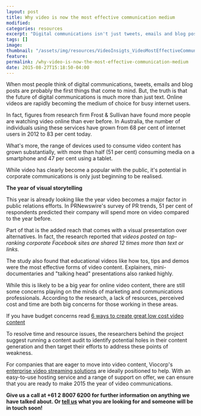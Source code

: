 ```yaml
---
layout: post
title: Why video is now the most effective communication medium
modified:
categories: resources
excerpt: "Digital communications isn't just tweets, emails and blog posts, the truth is that the future of digital communications is much more than just text, it's online video."
tags: []
image:
thumbnail: "/assets/img/resources/VideoInsigts_VideoMostEffectiveCommunicationMedium.jpg"
feature:
permalink: /why-video-is-now-the-most-effective-communication-medium
date: 2015-08-27T15:18:50-04:00
---
```


<p>When most people think of digital communications, tweets, emails and blog posts are probably the first things that come to mind. But, the truth is that the future of digital communications is much more than just text. Online videos are rapidly becoming the medium of choice for busy internet users.</p>
<p>In fact, figures from research firm Frost &amp; Sullivan have found more people are watching video online than ever before. In Australia, the number of individuals using these services have grown from 68 per cent of internet users in 2012 to 83 per cent today.</p>
<p>What's more, the range of devices used to consume video content has grown substantially, with more than half (51 per cent) consuming media on a smartphone and 47 per cent using a tablet.</p>
<p>While video has clearly become a popular with the public, it's potential in corporate communications is only just beginning to be realised.</p>
<p><strong>The year of visual storytelling</strong></p>
<p>This year is already looking like the year video becomes a major factor in public relations efforts. In PRNewswire's survey of PR trends, 51 per cent of respondents predicted their company will spend more on video compared to the year before.</p>
<p>Part of that is the added reach that comes with a visual presentation over alternatives. In fact, the research reported that <em>videos posted on top-ranking corporate Facebook sites are shared 12 times more than text or links.</em></p>
<p>The study also found that educational videos like how tos, tips and demos were the most effective forms of video content. Explainers, mini-documentaries and "talking head" presentations also ranked highly.</p>
<p>While this is likely to be a big year for online video content, there are still some concerns playing on the minds of marketing and communications professionals. According to the research, a lack of resources, perceived cost and time are both big concerns for those working in these areas.</p>
<p>If you have budget concerns read <a href="http://viocorp.com/video-insights/6-ways-to-create-great-and-low-cost-video-content/">6 ways to create great low cost video content</a></p>
<p>To resolve time and resource issues, the researchers behind the project suggest running a content audit to identify potential holes in their content generation and then target their efforts to address these points of weakness.</p>
<p>For companies that are eager to move into video content, Viocorp's <a href="/platform/">enterprise video streaming solutions</a> are ideally positioned to help. With an easy-to-use hosting service and a range of support on offer, we can ensure that you are ready to make 2015 the year of video communications.</p>
<p><strong>Give us a call at +61 2 8007 6200 for further information on anything we have talked about. Or <a class="bodyLink" title="make an enquiry " href="/general-enquiry/">tell us</a> what you are looking for and someone will be in touch soon!</strong></p>
